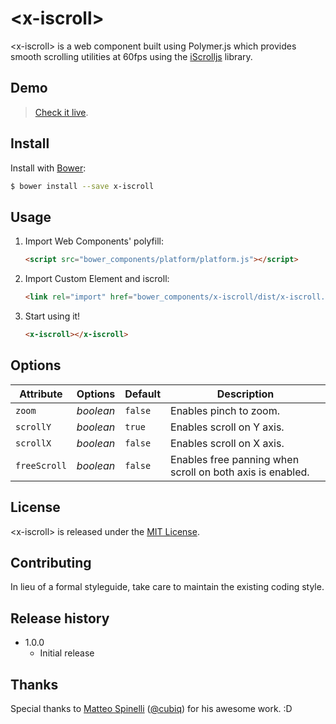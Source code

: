 # &lt;x-iscroll&gt;

&lt;x-iscroll&gt; is a web component built using Polymer.js which provides smooth scrolling utilities at 60fps using the [iScrolljs](http://iscrolljs.com/) library.

## Demo

> [Check it live](http://yannickdot.github.io/labs/x-iscroll).


## Install

Install with [Bower](http://bower.io):

```sh
$ bower install --save x-iscroll
```

## Usage

1. Import Web Components' polyfill:

    ```html
    <script src="bower_components/platform/platform.js"></script>
    ```

2. Import Custom Element and iscroll:

    ```html
    <link rel="import" href="bower_components/x-iscroll/dist/x-iscroll.html">
    ```

3. Start using it!

    ```html
    <x-iscroll></x-iscroll>
    ```

## Options

Attribute     | Options     | Default      | Description
---           | ---         | ---          | ---
`zoom`        | *boolean*   | `false`      | Enables pinch to zoom.
`scrollY`     | *boolean*   | `true`       | Enables scroll on Y axis.
`scrollX`     | *boolean*   | `false`      | Enables scroll on X axis.
`freeScroll`  | *boolean*   | `false`      | Enables free panning when scroll on both axis is enabled.


## License
&lt;x-iscroll&gt; is released under the [MIT License](http://opensource.org/licenses/MIT).


## Contributing
In lieu of a formal styleguide, take care to maintain the existing coding style.

## Release history
- 1.0.0
  - Initial release

## Thanks

Special thanks to [Matteo Spinelli](http://cubiq.org/) ([@cubiq](https://twitter.com/cubiq)) for his awesome work. :D
